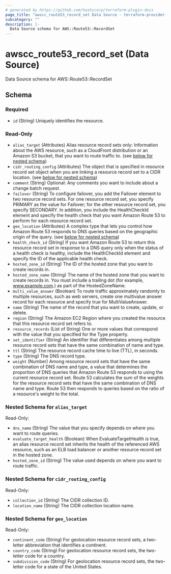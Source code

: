 ```yaml
---
# generated by https://github.com/hashicorp/terraform-plugin-docs
page_title: "awscc_route53_record_set Data Source - terraform-provider-awscc"
subcategory: ""
description: |-
  Data Source schema for AWS::Route53::RecordSet
---
```


# awscc_route53_record_set (Data Source)

Data Source schema for AWS::Route53::RecordSet



<!-- schema generated by tfplugindocs -->
## Schema

### Required

- `id` (String) Uniquely identifies the resource.

### Read-Only

- `alias_target` (Attributes) Alias resource record sets only: Information about the AWS resource, such as a CloudFront distribution or an Amazon S3 bucket, that you want to route traffic to. (see [below for nested schema](#nestedatt--alias_target))
- `cidr_routing_config` (Attributes) The object that is specified in resource record set object when you are linking a resource record set to a CIDR location. (see [below for nested schema](#nestedatt--cidr_routing_config))
- `comment` (String) Optional: Any comments you want to include about a change batch request.
- `failover` (String) To configure failover, you add the Failover element to two resource record sets. For one resource record set, you specify PRIMARY as the value for Failover; for the other resource record set, you specify SECONDARY. In addition, you include the HealthCheckId element and specify the health check that you want Amazon Route 53 to perform for each resource record set.
- `geo_location` (Attributes) A complex type that lets you control how Amazon Route 53 responds to DNS queries based on the geographic origin of the query. (see [below for nested schema](#nestedatt--geo_location))
- `health_check_id` (String) If you want Amazon Route 53 to return this resource record set in response to a DNS query only when the status of a health check is healthy, include the HealthCheckId element and specify the ID of the applicable health check.
- `hosted_zone_id` (String) The ID of the hosted zone that you want to create records in.
- `hosted_zone_name` (String) The name of the hosted zone that you want to create records in. You must include a trailing dot (for example, www.example.com.) as part of the HostedZoneName.
- `multi_value_answer` (Boolean) To route traffic approximately randomly to multiple resources, such as web servers, create one multivalue answer record for each resource and specify true for MultiValueAnswer.
- `name` (String) The name of the record that you want to create, update, or delete.
- `region` (String) The Amazon EC2 Region where you created the resource that this resource record set refers to.
- `resource_records` (List of String) One or more values that correspond with the value that you specified for the Type property.
- `set_identifier` (String) An identifier that differentiates among multiple resource record sets that have the same combination of name and type.
- `ttl` (String) The resource record cache time to live (TTL), in seconds.
- `type` (String) The DNS record type.
- `weight` (Number) Among resource record sets that have the same combination of DNS name and type, a value that determines the proportion of DNS queries that Amazon Route 53 responds to using the current resource record set. Route 53 calculates the sum of the weights for the resource record sets that have the same combination of DNS name and type. Route 53 then responds to queries based on the ratio of a resource's weight to the total.

<a id="nestedatt--alias_target"></a>
### Nested Schema for `alias_target`

Read-Only:

- `dns_name` (String) The value that you specify depends on where you want to route queries.
- `evaluate_target_health` (Boolean) When EvaluateTargetHealth is true, an alias resource record set inherits the health of the referenced AWS resource, such as an ELB load balancer or another resource record set in the hosted zone.
- `hosted_zone_id` (String) The value used depends on where you want to route traffic.


<a id="nestedatt--cidr_routing_config"></a>
### Nested Schema for `cidr_routing_config`

Read-Only:

- `collection_id` (String) The CIDR collection ID.
- `location_name` (String) The CIDR collection location name.


<a id="nestedatt--geo_location"></a>
### Nested Schema for `geo_location`

Read-Only:

- `continent_code` (String) For geolocation resource record sets, a two-letter abbreviation that identifies a continent.
- `country_code` (String) For geolocation resource record sets, the two-letter code for a country.
- `subdivision_code` (String) For geolocation resource record sets, the two-letter code for a state of the United States.
